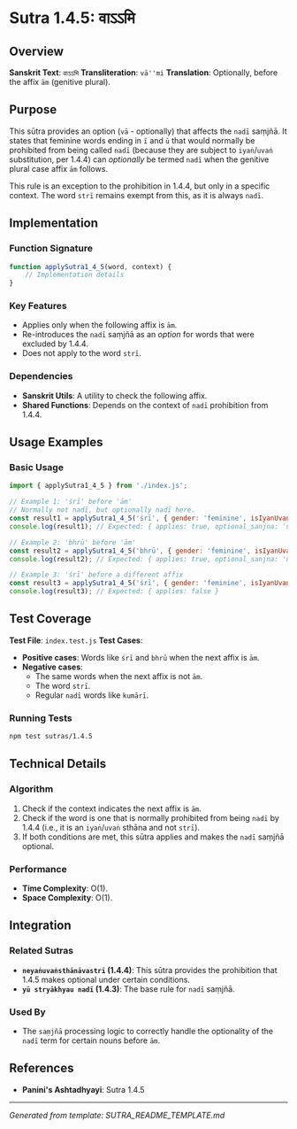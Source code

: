# Sutra 1.4.5: वाऽऽमि

## Overview

**Sanskrit Text**: `वाऽऽमि`
**Transliteration**: `vā''mi`
**Translation**: Optionally, before the affix `ām` (genitive plural).

## Purpose

This sūtra provides an option (`vā` - optionally) that affects the `nadī` saṃjñā. It states that feminine words ending in `ī` and `ū` that would normally be prohibited from being called `nadī` (because they are subject to `iyaṅ`/`uvaṅ` substitution, per 1.4.4) can *optionally* be termed `nadī` when the genitive plural case affix `ām` follows.

This rule is an exception to the prohibition in 1.4.4, but only in a specific context. The word `strī` remains exempt from this, as it is always `nadī`.

## Implementation

### Function Signature
```javascript
function applySutra1_4_5(word, context) {
    // Implementation details
}
```

### Key Features
- Applies only when the following affix is `ām`.
- Re-introduces the `nadī` saṃjñā as an *option* for words that were excluded by 1.4.4.
- Does not apply to the word `strī`.

### Dependencies
- **Sanskrit Utils**: A utility to check the following affix.
- **Shared Functions**: Depends on the context of `nadī` prohibition from 1.4.4.

## Usage Examples

### Basic Usage
```javascript
import { applySutra1_4_5 } from './index.js';

// Example 1: 'śrī' before 'ām'
// Normally not nadī, but optionally nadī here.
const result1 = applySutra1_4_5('śrī', { gender: 'feminine', isIyanUvanSthana: true, nextAffix: 'ām' });
console.log(result1); // Expected: { applies: true, optional_sanjna: 'nadī' }

// Example 2: 'bhrū' before 'ām'
const result2 = applySutra1_4_5('bhrū', { gender: 'feminine', isIyanUvanSthana: true, nextAffix: 'ām' });
console.log(result2); // Expected: { applies: true, optional_sanjna: 'nadī' }

// Example 3: 'śrī' before a different affix
const result3 = applySutra1_4_5('śrī', { gender: 'feminine', isIyanUvanSthana: true, nextAffix: 'bhyām' });
console.log(result3); // Expected: { applies: false }
```

## Test Coverage

**Test File**: `index.test.js`
**Test Cases**:
- **Positive cases**: Words like `śrī` and `bhrū` when the next affix is `ām`.
- **Negative cases**:
    - The same words when the next affix is not `ām`.
    - The word `strī`.
    - Regular `nadī` words like `kumārī`.

### Running Tests
```bash
npm test sutras/1.4.5
```

## Technical Details

### Algorithm
1. Check if the context indicates the next affix is `ām`.
2. Check if the word is one that is normally prohibited from being `nadī` by 1.4.4 (i.e., it is an `iyaṅ`/`uvaṅ` sthāna and not `strī`).
3. If both conditions are met, this sūtra applies and makes the `nadī` saṃjñā optional.

### Performance
- **Time Complexity**: O(1).
- **Space Complexity**: O(1).

## Integration

### Related Sutras
- **`neyaṅuvaṅsthānāvastrī` (1.4.4)**: This sūtra provides the prohibition that 1.4.5 makes optional under certain conditions.
- **`yū stryākhyau nadī` (1.4.3)**: The base rule for `nadī` saṃjñā.

### Used By
- The `saṃjñā` processing logic to correctly handle the optionality of the `nadī` term for certain nouns before `ām`.

## References

- **Panini's Ashtadhyayi**: Sutra 1.4.5

---

*Generated from template: SUTRA_README_TEMPLATE.md*
